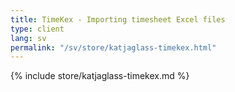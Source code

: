 ```yaml
---
title: TimeKex - Importing timesheet Excel files
type: client
lang: sv
permalink: "/sv/store/katjaglass-timekex.html"
---
```


{% include store/katjaglass-timekex.md %}
